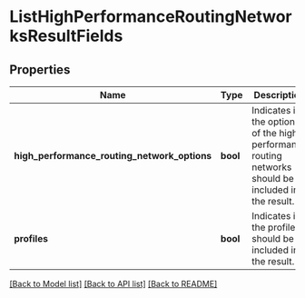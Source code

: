 # ListHighPerformanceRoutingNetworksResultFields

## Properties
Name | Type | Description | Notes
------------ | ------------- | ------------- | -------------
**high_performance_routing_network_options** | **bool** | Indicates if the options of the high-performance routing networks should be included in the result. | [optional] 
**profiles** | **bool** | Indicates if the profiles should be included in the result. | [optional] 

[[Back to Model list]](../../README.md#documentation-for-models) [[Back to API list]](../../README.md#documentation-for-api-endpoints) [[Back to README]](../../README.md)

